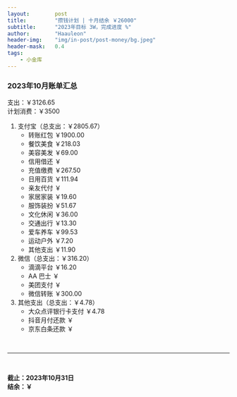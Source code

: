 ```yaml
---
layout:        post
title:         "攒钱计划 | 十月结余 ￥26000"
subtitle:      "2023年目标 3W，完成进度 %"
author:        "Haauleon"
header-img:    "img/in-post/post-money/bg.jpeg"
header-mask:   0.4
tags:
    - 小金库
---
```


### 2023年10月账单汇总             
支出：￥3126.65         
计划消费：￥3500        

1. 支付宝（总支出：￥2805.67）   
    - 转账红包 ￥1900.00   
    - 餐饮美食 ￥218.03    
    - 美容美发 ￥69.00     
    - 信用借还 ￥    
    - 充值缴费 ￥267.50     
    - 日用百货 ￥111.94      
    - 亲友代付 ￥     
    - 家居家装 ￥19.60    
    - 服饰装扮 ￥51.67       
    - 文化休闲 ￥36.00    
    - 交通出行 ￥13.30      
    - 爱车养车 ￥99.53      
    - 运动户外 ￥7.20
    - 其他支出 ￥11.90      
2. 微信（总支出：￥316.20）      
    - 滴滴平台 ￥16.20   
    - AA 巴士 ￥    
    - 美团支付 ￥      
    - 微信转账 ￥300.00       
3. 其他支出（总支出：￥4.78）     
    - 大众点评银行卡支付 ￥4.78    
    - 抖音月付还款 ￥    
    - 京东白条还款 ￥   

<br>

---

<br>

**截止：2023年10月31日**      
**结余：￥**        
